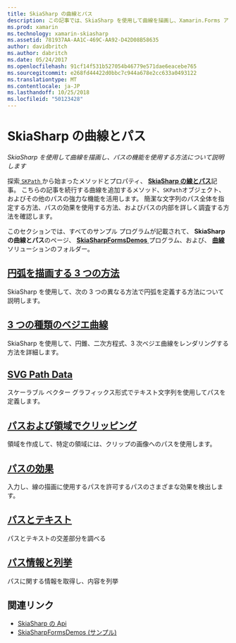 ```yaml
---
title: SkiaSharp の曲線とパス
description: この記事では、SkiaSharp を使用して曲線を描画し、Xamarin.Forms アプリケーションでパスの機能を使用する方法について説明し、サンプル コードを示します。
ms.prod: xamarin
ms.technology: xamarin-skiasharp
ms.assetid: 781937AA-AA1C-469C-AA92-D42D08B58635
author: davidbritch
ms.author: dabritch
ms.date: 05/24/2017
ms.openlocfilehash: 91cf14f531b527054b46779e571dae6eacebe765
ms.sourcegitcommit: e268fd44422d0bbc7c944a678e2cc633a0493122
ms.translationtype: MT
ms.contentlocale: ja-JP
ms.lasthandoff: 10/25/2018
ms.locfileid: "50123428"
---
```

# <a name="skiasharp-curves-and-paths"></a>SkiaSharp の曲線とパス

_SkiaSharp を使用して曲線を描画し、パスの機能を使用する方法について説明します_

探索[ `SKPath` ](xref:SkiaSharp.SKPath)から始まったメソッドとプロパティ、 [ **SkiaSharp の線とパス**](../paths/index.md)記事。 こちらの記事を続行する曲線を追加するメソッド、`SKPath`オブジェクト、およびその他のパスの強力な機能を活用します。 簡潔な文字列のパス全体を指定する方法、パスの効果を使用する方法、およびパスの内部を詳しく調査する方法を確認します。

このセクションでは、すべてのサンプル プログラムが記載されて、 **SkiaSharp の曲線とパス**のページ、 [ **SkiaSharpFormsDemos** ](https://developer.xamarin.com/samples/xamarin-forms/SkiaSharpForms/Demos/)プログラム、および、 [ **曲線**](https://github.com/xamarin/xamarin-forms-samples/tree/master/SkiaSharpForms/Demos/Demos/SkiaSharpFormsDemos/Curves)ソリューションのフォルダー。

## <a name="three-ways-to-draw-an-arcarcsmd"></a>[円弧を描画する 3 つの方法](arcs.md)

SkiaSharp を使用して、次の 3 つの異なる方法で円弧を定義する方法について説明します。

## <a name="three-types-of-bzier-curvesbeziersmd"></a>[3 つの種類のベジエ曲線](beziers.md)

SkiaSharp を使用して、円錐、二次方程式、3 次ベジエ曲線をレンダリングする方法を詳細します。

## <a name="svg-path-datapath-datamd"></a>[SVG Path Data](path-data.md)

スケーラブル ベクター グラフィックス形式でテキスト文字列を使用してパスを定義します。

## <a name="clipping-with-paths-and-regionsclippingmd"></a>[パスおよび領域でクリッピング](clipping.md)

領域を作成して、特定の領域には、クリップの画像へのパスを使用します。

## <a name="path-effectseffectsmd"></a>[パスの効果](effects.md)

入力し、線の描画に使用するパスを許可するパスのさまざまな効果を検出します。

## <a name="paths-and-texttext-pathsmd"></a>[パスとテキスト](text-paths.md)

パスとテキストの交差部分を調べる

## <a name="path-information-and-enumerationinformationmd"></a>[パス情報と列挙](information.md)

パスに関する情報を取得し、内容を列挙


## <a name="related-links"></a>関連リンク

- [SkiaSharp の Api](https://docs.microsoft.com/dotnet/api/skiasharp)
- [SkiaSharpFormsDemos (サンプル)](https://developer.xamarin.com/samples/xamarin-forms/SkiaSharpForms/Demos/)
